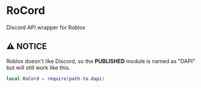 # RoCord
Discord API wrapper for Roblox

## ⚠ NOTICE
Roblox doesn't like Discord, so the **PUBLISHED** module is named as "DAPI" but will still work like this.
```lua
local RoCord = require(path.to.dapi)
```
